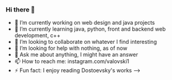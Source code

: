 ### Hi there 👋

<!--
**valovski/valovski** is a ✨ _special_ ✨ repository because its `README.md` (this file) appears on your GitHub profile.

Here are some ideas to get you started:
-->
- 🔭 I’m currently working on web design and java projects
- 🌱 I’m currently learning java, python, front and backend web development, c++
- 👯 I’m looking to collaborate on whatever I find interesting
- 🤔 I’m looking for help with nothing, as of now
- 💬 Ask me about anything, I might have an answer
- 📫 How to reach me: instagram.com/valovski1
- ⚡ Fun fact: I enjoy reading Dostoevsky's works
-->
